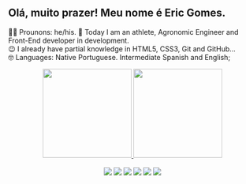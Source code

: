 ## Olá, muito prazer! Meu nome é Eric Gomes.

🐱‍👤 Prounons: he/his.
👀 Today I am an athlete, Agronomic Engineer and Front-End developer in development. <br>
😉 I already have partial knowledge in HTML5, CSS3, Git and GitHub... <br>
🤓 Languages: Native Portuguese. Intermediate Spanish and English; <br>

<div align="center">
  <a href="https://github.com/rafaballerini">
  <img height="180em" src="https://github-readme-stats.vercel.app/api?username=ericsgo&show_icons=true&theme=dracula&include_all_commits=true&count_private=true"/>
  <img height="180em" src="https://github-readme-stats.vercel.app/api/top-langs/?username=ericsgo&layout=compact&langs_count=7&theme=dracula"/>
</div>
  
  <br>

<div align="center">
  <a href="https://www.youtube.com/channel/UCpJnyeiYlk7eknWaAfw-wiw" target="_blank"><img src="https://img.shields.io/badge/YouTube-FF0000?style=for-the-badge&logo=youtube&logoColor=white" target="_blank"></a>
<a href="https://www.instagram.com/ericsgo/" target="_blank"><img src="https://img.shields.io/badge/-Instagram-%23E4405F?style=for-the-badge&logo=instagram&logoColor=white" target="_blank"></a>
  <a href="https://twitter.com/erictchuco" target="_blank"><img src="https://img.shields.io/badge/Twitter-1DA1F2?style=for-the-badge&logo=twitter&logoColor=white" target="_blank"></a>
  <a href="https://www.facebook.com/erictchuco/" target="_blank"><img src="https://img.shields.io/badge/Facebook-1877F2?style=for-the-badge&logo=facebook&logoColor=white"_blank"></a>
  <a href="https://www.linkedin.com/in/eric-gomes-95ba25175/" target="_blank"><img src="https://img.shields.io/badge/LinkedIn-0077B5?style=for-the-badge&logo=linkedin&logoColor=white" target="_blank"></a> 
<a href = "mailto:ericgomesoficial111@gmail.com"><img src="https://img.shields.io/badge/-Gmail-%23333?style=for-the-badge&logo=gmail&logoColor=white" target="_blank"></a>
</div>
